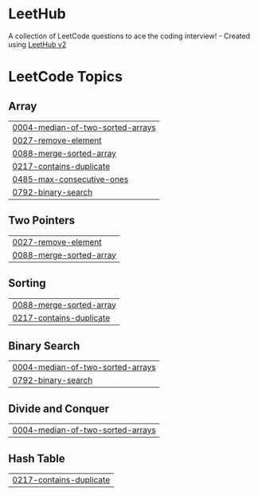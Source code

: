 # LeetHub
A collection of LeetCode questions to ace the coding interview! - Created using [LeetHub v2](https://github.com/arunbhardwaj/LeetHub-2.0)

<!---LeetCode Topics Start-->
# LeetCode Topics
## Array
|  |
| ------- |
| [0004-median-of-two-sorted-arrays](https://github.com/Priyanshu845438/LeetHub/tree/master/0004-median-of-two-sorted-arrays) |
| [0027-remove-element](https://github.com/Priyanshu845438/LeetHub/tree/master/0027-remove-element) |
| [0088-merge-sorted-array](https://github.com/Priyanshu845438/LeetHub/tree/master/0088-merge-sorted-array) |
| [0217-contains-duplicate](https://github.com/Priyanshu845438/LeetHub/tree/master/0217-contains-duplicate) |
| [0485-max-consecutive-ones](https://github.com/Priyanshu845438/LeetHub/tree/master/0485-max-consecutive-ones) |
| [0792-binary-search](https://github.com/Priyanshu845438/LeetHub/tree/master/0792-binary-search) |
## Two Pointers
|  |
| ------- |
| [0027-remove-element](https://github.com/Priyanshu845438/LeetHub/tree/master/0027-remove-element) |
| [0088-merge-sorted-array](https://github.com/Priyanshu845438/LeetHub/tree/master/0088-merge-sorted-array) |
## Sorting
|  |
| ------- |
| [0088-merge-sorted-array](https://github.com/Priyanshu845438/LeetHub/tree/master/0088-merge-sorted-array) |
| [0217-contains-duplicate](https://github.com/Priyanshu845438/LeetHub/tree/master/0217-contains-duplicate) |
## Binary Search
|  |
| ------- |
| [0004-median-of-two-sorted-arrays](https://github.com/Priyanshu845438/LeetHub/tree/master/0004-median-of-two-sorted-arrays) |
| [0792-binary-search](https://github.com/Priyanshu845438/LeetHub/tree/master/0792-binary-search) |
## Divide and Conquer
|  |
| ------- |
| [0004-median-of-two-sorted-arrays](https://github.com/Priyanshu845438/LeetHub/tree/master/0004-median-of-two-sorted-arrays) |
## Hash Table
|  |
| ------- |
| [0217-contains-duplicate](https://github.com/Priyanshu845438/LeetHub/tree/master/0217-contains-duplicate) |
<!---LeetCode Topics End-->